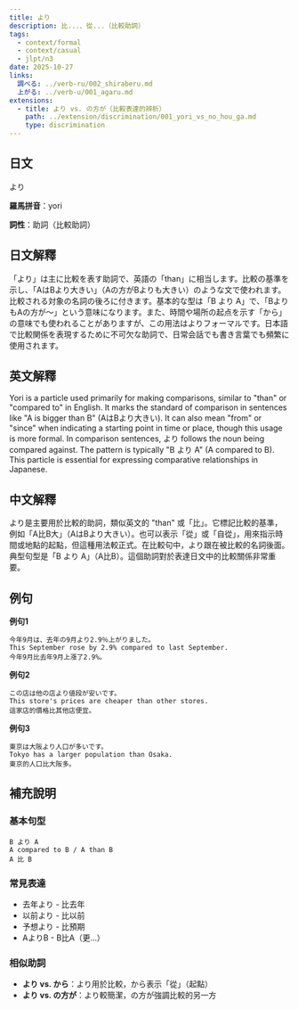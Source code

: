 ```yaml
---
title: より
description: 比...、從...（比較助詞）
tags:
  - context/formal
  - context/casual
  - jlpt/n3
date: 2025-10-27
links:
  調べる: ../verb-ru/002_shiraberu.md
  上がる: ../verb-u/001_agaru.md
extensions:
  - title: より vs. の方が（比較表達的辨析）
    path: ../extension/discrimination/001_yori_vs_no_hou_ga.md
    type: discrimination
---
```


## 日文
より

**羅馬拼音**：yori

**詞性**：助詞（比較助詞）

## 日文解釋
「より」は主に比較を表す助詞で、英語の「than」に相当します。比較の基準を示し、「AはBより大きい」（Aの方がBよりも大きい）のような文で使われます。比較される対象の名詞の後ろに付きます。基本的な型は「B より A」で、「BよりもAの方が〜」という意味になります。また、時間や場所の起点を示す「から」の意味でも使われることがありますが、この用法はよりフォーマルです。日本語で比較関係を表現するために不可欠な助詞で、日常会話でも書き言葉でも頻繁に使用されます。

## 英文解釋
Yori is a particle used primarily for making comparisons, similar to "than" or "compared to" in English. It marks the standard of comparison in sentences like "A is bigger than B" (AはBより大きい). It can also mean "from" or "since" when indicating a starting point in time or place, though this usage is more formal. In comparison sentences, より follows the noun being compared against. The pattern is typically "B より A" (A compared to B). This particle is essential for expressing comparative relationships in Japanese.

## 中文解釋
より是主要用於比較的助詞，類似英文的 "than" 或「比」。它標記比較的基準，例如「A比B大」（AはBより大きい）。也可以表示「從」或「自從」，用來指示時間或地點的起點，但這種用法較正式。在比較句中，より跟在被比較的名詞後面。典型句型是「B より A」（A比B）。這個助詞對於表達日文中的比較關係非常重要。

## 例句

**例句1**
```
今年9月は、去年の9月より2.9％上がりました。
This September rose by 2.9% compared to last September.
今年9月比去年9月上漲了2.9%。
```

**例句2**
```
この店は他の店より値段が安いです。
This store's prices are cheaper than other stores.
這家店的價格比其他店便宜。
```

**例句3**
```
東京は大阪より人口が多いです。
Tokyo has a larger population than Osaka.
東京的人口比大阪多。
```

## 補充說明

### 基本句型
```
B より A
A compared to B / A than B
A 比 B
```

### 常見表達
- 去年より - 比去年
- 以前より - 比以前
- 予想より - 比預期
- AよりB - B比A（更...）

### 相似助詞
- **より vs. から**：より用於比較，から表示「從」（起點）
- **より vs. の方が**：より較簡潔，の方が強調比較的另一方
